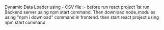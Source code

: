 Dynamic Data Loader using - CSV file :-
before run react project 1st run Backend server using npm start command.
Then download node_modules using "npm i download" command in frontend.
then start react project using npm start command


